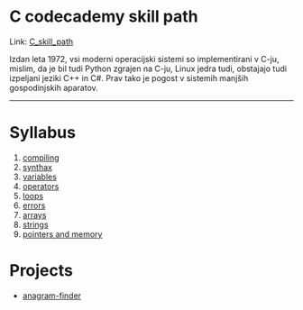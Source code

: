 # C codecademy skill path

Link: [C_skill_path](https://www.codecademy.com/paths/c/tracks/welcome-to-the-learn-c-skill-path/modules/welcome-to-the-learn-c-skill-path/informationals/welcome-to-the-learn-c-skill-path)

Izdan leta 1972, vsi moderni operacijski sistemi so implementirani v C-ju, mislim, da je bil tudi Python zgrajen na C-ju, Linux jedra tudi, obstajajo tudi izpeljani jeziki C++ in C#. Prav tako je pogost v sistemih manjših gospodinjskih aparatov.

---

# Syllabus

1. [compiling](docs/compiling.md)
2. [synthax](docs/synthax.md)
3. [variables](docs/variables.md)
4. [operators](docs/operators.md)
5. [loops](docs/loops.md)
6. [errors](docs/errors.md)
7. [arrays](docs/arrays.md)
8. [strings](docs/strings.md) 
9. [pointers and memory](docs/pointers-and-memory.md) 

# Projects

- [anagram-finder](projects/anagram-finder/README.md)

